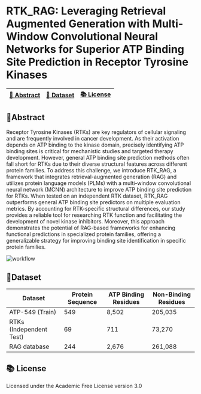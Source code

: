 # RTK_RAG: Leveraging Retrieval Augmented Generation with Multi-Window Convolutional Neural Networks for Superior ATP Binding Site Prediction in Receptor Tyrosine Kinases

|[ 🎇&nbsp;Abstract](#abstract) |[📃&nbsp;Dataset](#Dataset) |[ 📚&nbsp;License](#License)|
|-------------------------------|-----------------------------|---------------------------------|

## 🎇Abstract <a name="abstract"></a>
Receptor Tyrosine Kinases (RTKs) are key regulators of cellular signaling and are frequently involved in cancer development. As their activation depends on ATP binding to the kinase domain, precisely identifying ATP binding sites is critical for mechanistic studies and targeted therapy development. However, general ATP binding site prediction methods often fall short for RTKs due to their diverse structural features across different protein families. To address this challenge, we introduce RTK_RAG, a framework that integrates retrieval-augmented generation (RAG) and utilizes protein language models (PLMs) with a multi-window convolutional neural network (MCNN) architecture to improve ATP binding site prediction for RTKs. When tested on an independent RTK dataset, RTK_RAG outperforms general ATP binding site predictors on multiple evaluation metrics. By accounting for RTK-specific structural differences, our study provides a reliable tool for researching RTK function and facilitating the development of novel kinase inhibitors. Moreover, this approach demonstrates the potential of RAG-based frameworks for enhancing functional predictions in specialized protein families, offering a generalizable strategy for improving binding site identification in specific protein families.
<br>

![workflow]()

## 📃Dataset <a name="Dataset"></a>

| Dataset            | Protein Sequence |    ATP Binding Residues  | Non-Binding Residues    |
|--------------------|------------------|--------------------------|--------------------------|
| ATP-549 (Train)    |   549             |          8,502             |205,035                      |
| RTKs (Independent Test)     |    69         |                    711    |     73,270                  |
| RAG database       |          244  |                     2,676   |                 261,088      |

## 📚&nbsp;License <a name="License"></a>
Licensed under the Academic Free License version 3.0
